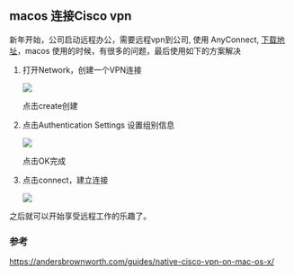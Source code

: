 ## macos 连接Cisco vpn

新年开始，公司启动远程办公，需要远程vpn到公司, 使用 AnyConnect, [下载地址](https://www.cisco.com/c/en/us/support/security/anyconnect-secure-mobility-client/tsd-products-support-series-home.html)，macos 使用的时候，有很多的问题，最后使用如下的方案解决



1. 打开Network，创建一个VPN连接

   ![](./assets/cisco-vpn-1.png)

   点击create创建

2. 点击Authentication Settings 设置组别信息

   ![](./assets/cisco-vpn-2.png)

   点击OK完成

3. 点击connect，建立连接

   ![](./assets/cisco-vpn-3.png)



之后就可以开始享受远程工作的乐趣了。



### 参考

https://andersbrownworth.com/guides/native-cisco-vpn-on-mac-os-x/